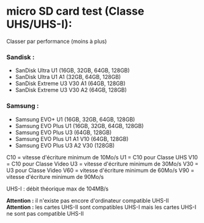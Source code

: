 # micro SD card test (Classe UHS/UHS-I):

Classer par performance (moins à plus)
### Sandisk :
- SanDisk Ultra U1 (16GB, 32GB, 64GB, 128GB)
- SanDisk Ultra U1 A1 (32GB, 64GB, 128GB)
- SanDisk Extreme U3 V30 A1 (64GB, 128GB)
- SanDisk Extreme U3 V30 A2 (64GB, 128GB)

### Samsung :
- Samsung EVO+ U1 (16GB, 32GB, 64GB, 128GB)
- Samsung EVO Plus U1 (16GB, 32GB, 64GB, 128GB)
- Samsung EVO Plus U3 (64GB, 128GB)
- Samsung EVO Plus U1 A1 V10 (64GB, 128GB)
- Samsung EVO Plus U3 A2 V30 (128GB)


C10 = vitesse d'écriture minimum de 10Mo/s
U1 = C10 pour Classe UHS
V10 = C10 pour Classe Video
U3 = vitesse d'écriture minimum de 30Mo/s
V30 = U3 pour Classe Video
V60 = vitesse d'écriture minimum de 60Mo/s
V90 = vitesse d'écriture minimum de 90Mo/s

UHS-I : débit théorique max de 104MB/s 

__Attention :__ il n'existe pas encore d'ordinateur compatible UHS-II   
__Attention :__ les cartes UHS-II sont compatibles UHS-I mais les cartes UHS-I ne sont pas compatible UHS-II
